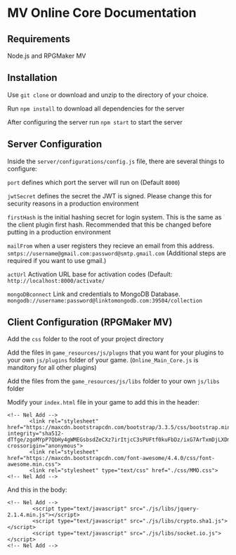 MV Online Core Documentation
==========================

Requirements
-------------
Node.js and RPGMaker MV

Installation
-------------

Use `git clone` or download and unzip to the directory of your choice.

Run `npm install` to download all dependencies for the server

After configuring the server run `npm start` to start the server


Server Configuration
-------------

Inside the  `server/configurations/config.js` file, there are several things to configure:

`port` defines which port the server will run on (Default `8000`)

`jwtSecret` defines the secret the JWT is signed.  Please change this for security reasons in a production environment

`firstHash` is the initial hashing secret for login system.  This is the same as the client plugin first hash.  Recommended that this be changed before putting in a production environment


`mailFrom` when a user registers they recieve an email from this address.
`smtps://username@gmail.com:password@smtp.gmail.com`  (Additional steps are required if you want to use gmail.)

`actUrl`  Activation URL base for activation codes (Default:` http://localhost:8000/activate/`


`mongoDBconnect` Link and credentials to MongoDB Database. `mongodb://username:password@linktomongodb.com:39504/collection`


Client Configuration (RPGMaker MV)
-------------

Add the `css` folder to the root of your project directory

Add the files in `game_resources/js/plugns` that you want for your plugins to your own `js/plugins` folder of your game. (`Online_Main_Core.js` is manditory for all other plugins)

Add the files from the `game_resources/js/libs` folder to your own `js/libs` folder

Modify your `index.html` file in your game to add this in the header:

`````
<!-- Nel Add -->
       <link rel="stylesheet" href="https://maxcdn.bootstrapcdn.com/bootstrap/3.3.5/css/bootstrap.min.css" integrity="sha512-dTfge/zgoMYpP7QbHy4gWMEGsbsdZeCXz7irItjcC3sPUFtf0kuFbDz/ixG7ArTxmDjLXDmezHubeNikyKGVyQ==" crossorigin="anonymous">
       <link rel="stylesheet" href="https://maxcdn.bootstrapcdn.com/font-awesome/4.4.0/css/font-awesome.min.css">
       <link rel="stylesheet" type="text/css" href="./css/MMO.css">
<!-- Nel Add -->
`````

And this in the body:

`````
<!-- Nel Add -->
        <script type="text/javascript" src="./js/libs/jquery-2.1.4.min.js"></script>
        <script type="text/javascript" src="./js/libs/crypto.sha1.js"></script>
        <script type="text/javascript" src="./js/libs/socket.io.js"></script>
<!-- Nel Add -->
`````
